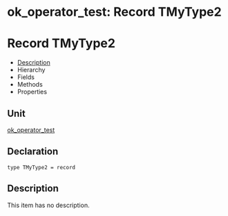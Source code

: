 # ok\_operator\_test: Record TMyType2


# Record TMyType2
<span id="TMyType2"/>

- [Description](#PasDoc-Description)
- Hierarchy
- Fields
- Methods
- Properties

<span id="PasDoc-Description"/>

## Unit


[ok\_operator\_test](ok_operator_test.md)


## Declaration


```type TMyType2 = record```


## Description
This item has no description.


